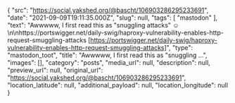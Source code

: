 {
  "src": "https://social.yakshed.org/@bascht/106903286295233691",
  "date": "2021-09-09T19:11:35.000Z",
  "slug": null,
  "tags": [
    "mastodon"
  ],
  "text": "Awwwww, I first read this as \"snuggling attacks\" ☺️\n\nhttps://portswigger.net/daily-swig/haproxy-vulnerability-enables-http-request-smuggling-attacks [https://portswigger.net/daily-swig/haproxy-vulnerability-enables-http-request-smuggling-attacks]",
  "type": "mastodon_toot",
  "title": "Awwwww, I first read this as \"snuggling …",
  "images": [],
  "category": "posts",
  "media_url": null,
  "description": null,
  "preview_url": null,
  "original_url": "https://social.yakshed.org/@bascht/106903286295233691",
  "location_latitude": null,
  "additional_payload": null,
  "location_longitude": null
}